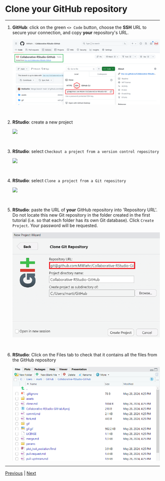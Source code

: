 # Clone your GitHub repository

***
1. **GitHub**: click on the green `<> Code` button, choose the **SSH** URL to secure your connection, and copy **your** repository's URL. 

    ![](./assets/clone-button.png)

<br />


2. **RStudio**: create a new project

    ![](./assets/new-project.png)

<br />


3. **RStudio**: select `Checkout a project from a version control repository`

    ![](./assets/version-control-project.png)

<br />


4. **RStudio**: select `Clone a project from a Git repository`

    ![](./assets/git-project.png)

<br />


5. **RStudio**: paste the URL of **your** GitHub repository into 'Repository URL'. Do not locate this new Git repository in the folder created in the first tutorial (i.e. so that each folder has its own Git database). Click `Create Project`. Your password will be requested. 

    ![](./assets/paste-url.png)

<br />


6. **RStudio**: Click on the Files tab to check that it contains all the files from the GitHub repository

    ![](./assets/files-tab.png)

***

[Previous](./fork.md) | [Next](./commit.md)
